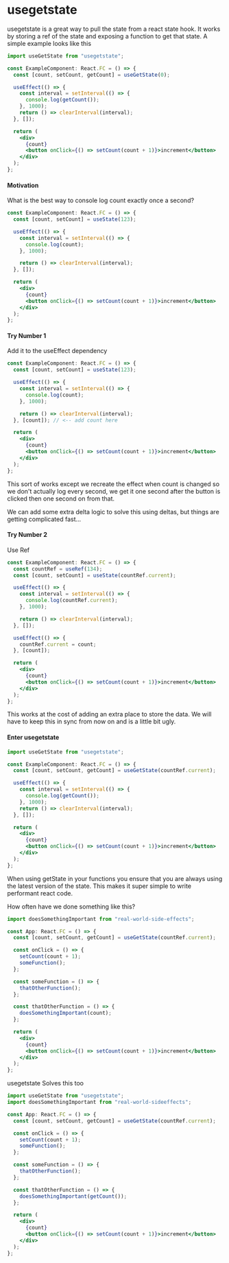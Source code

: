 # usegetstate

usegetstate is a great way to pull the state from a react state hook. It works by storing a ref of the state and exposing a function to get that state. A simple example looks like this

```jsx
import useGetState from "usegetstate";

const ExampleComponent: React.FC = () => {
  const [count, setCount, getCount] = useGetState(0);

  useEffect(() => {
    const interval = setInterval(() => {
      console.log(getCount());
    }, 1000);
    return () => clearInterval(interval);
  }, []);

  return (
    <div>
      {count}
      <button onClick={() => setCount(count + 1)}>increment</button>
    </div>
  );
};
```

#### Motivation

What is the best way to console log count exactly once a second?

```jsx
const ExampleComponent: React.FC = () => {
  const [count, setCount] = useState(123);

  useEffect(() => {
    const interval = setInterval(() => {
      console.log(count);
    }, 1000);

    return () => clearInterval(interval);
  }, []);

  return (
    <div>
      {count}
      <button onClick={() => setCount(count + 1)}>increment</button>
    </div>
  );
};
```

#### Try Number 1

Add it to the useEffect dependency

```jsx
const ExampleComponent: React.FC = () => {
  const [count, setCount] = useState(123);

  useEffect(() => {
    const interval = setInterval(() => {
      console.log(count);
    }, 1000);

    return () => clearInterval(interval);
  }, [count]); // <-- add count here

  return (
    <div>
      {count}
      <button onClick={() => setCount(count + 1)}>increment</button>
    </div>
  );
};
```

This sort of works except we recreate the effect when count is changed so we don't actually log every second, we get it one second after the button is clicked then one second on from that.

We can add some extra delta logic to solve this using deltas, but things are getting complicated fast...

#### Try Number 2

Use Ref

```jsx
const ExampleComponent: React.FC = () => {
  const countRef = useRef(134);
  const [count, setCount] = useState(countRef.current);

  useEffect(() => {
    const interval = setInterval(() => {
      console.log(countRef.current);
    }, 1000);

    return () => clearInterval(interval);
  }, []);

  useEffect(() => {
    countRef.current = count;
  }, [count]);

  return (
    <div>
      {count}
      <button onClick={() => setCount(count + 1)}>increment</button>
    </div>
  );
};
```

This works at the cost of adding an extra place to store the data. We will have to keep this in sync from now on and is a little bit ugly.

#### Enter usegetstate

```jsx
import useGetState from "usegetstate";

const ExampleComponent: React.FC = () => {
  const [count, setCount, getCount] = useGetState(countRef.current);

  useEffect(() => {
    const interval = setInterval(() => {
      console.log(getCount());
    }, 1000);
    return () => clearInterval(interval);
  }, []);

  return (
    <div>
      {count}
      <button onClick={() => setCount(count + 1)}>increment</button>
    </div>
  );
};
```

When using getState in your functions you ensure that you are always using the latest version of the state. This makes it super simple to write performant react code.

How often have we done something like this?

```jsx
import doesSomethingImportant from "real-world-side-effects";

const App: React.FC = () => {
  const [count, setCount, getCount] = useGetState(countRef.current);

  const onClick = () => {
    setCount(count + 1);
    someFunction();
  };

  const someFunction = () => {
    thatOtherFunction();
  };

  const thatOtherFunction = () => {
    doesSomethingImportant(count);
  };

  return (
    <div>
      {count}
      <button onClick={() => setCount(count + 1)}>increment</button>
    </div>
  );
};
```

usegetstate Solves this too

```jsx
import useGetState from "usegetstate";
import doesSomethingImportant from "real-world-sideeffects";

const App: React.FC = () => {
  const [count, setCount, getCount] = useGetState(countRef.current);

  const onClick = () => {
    setCount(count + 1);
    someFunction();
  };

  const someFunction = () => {
    thatOtherFunction();
  };

  const thatOtherFunction = () => {
    doesSomethingImportant(getCount());
  };

  return (
    <div>
      {count}
      <button onClick={() => setCount(count + 1)}>increment</button>
    </div>
  );
};
```
